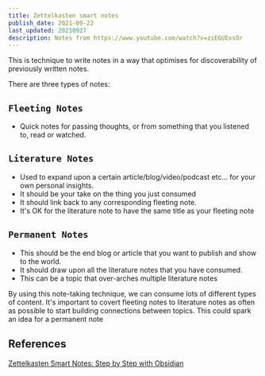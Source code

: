 ```yaml
---
title: Zettelkasten smart notes
publish_date: 2021-09-22
last_updated: 20210927
description: Notes from https://www.youtube.com/watch?v=ziE6UExsOr
---
```


This is technique to write notes in a way that optimises for discoverability of previously written notes.

There are three types of notes:

## `Fleeting Notes`

- Quick notes for passing thoughts, or from something that you listened to, read or watched.

## `Literature Notes`

- Used to expand upon a certain article/blog/video/podcast etc... for your own personal insights.
- It should be your take on the thing you just consumed
- It should link back to any corresponding fleeting note.
- It's OK for the literature note to have the same title as your fleeting note

## `Permanent Notes`

- This should be the end blog or article that you want to publish and show to the world.
- It should draw upon all the literature notes that you have consumed.
- This can be a topic that over-arches multiple literature notes

By using this note-taking technique, we can consume lots of different types of content. It's important to covert fleeting notes to literature notes as often as possible to start building connections between topics. This could spark an idea for a permanent note

## References

[Zettelkasten Smart Notes: Step by Step with Obsidian](https://www.youtube.com/watch?v=ziE6UExsOrs)
